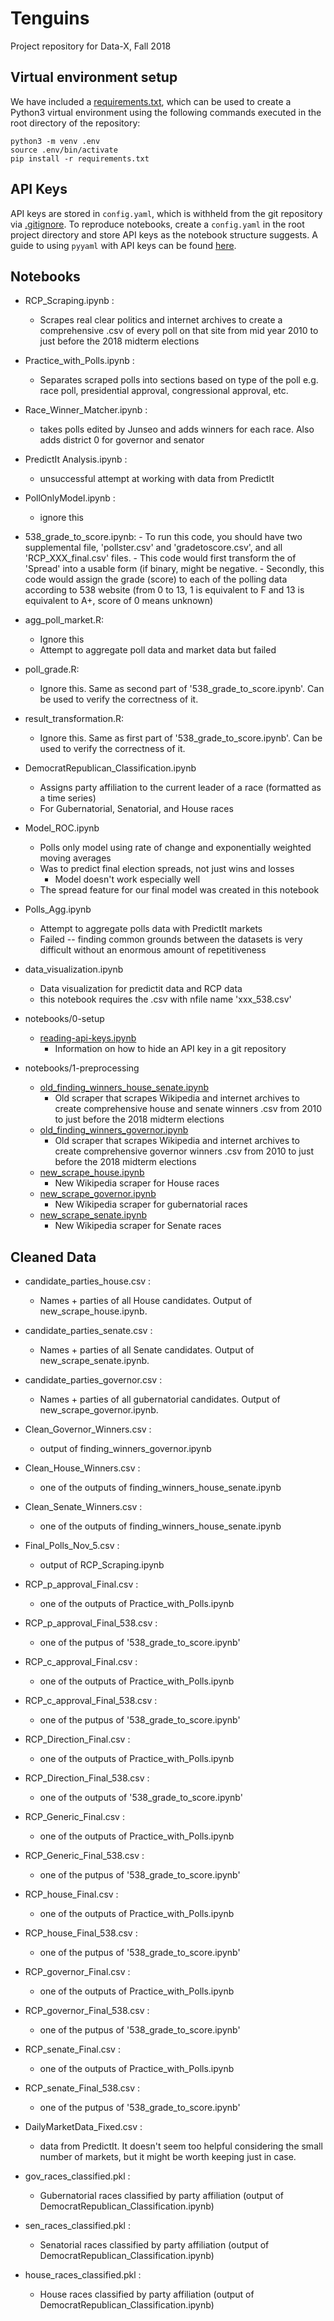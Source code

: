 # Tenguins
Project repository for Data-X, Fall 2018

## Virtual environment setup

We have included a [requirements.txt](./requirements.txt), which can be used to create a Python3 virtual environment using the following commands executed in the root directory of the repository:

```
python3 -m venv .env
source .env/bin/activate
pip install -r requirements.txt
```

## API Keys

API keys are stored in `config.yaml`, which is withheld from the git repository via [.gitignore](./.gitignore). To reproduce notebooks, create a `config.yaml` in the root project directory and store API keys as the notebook structure suggests. A guide to using `pyyaml` with API keys can be found  [here](notebooks/0-setup).


## Notebooks

- RCP_Scraping.ipynb :
	- Scrapes real clear politics and internet archives to create a comprehensive .csv of every poll on that site from mid year 2010 to just before the 2018 midterm elections

- Practice_with_Polls.ipynb :
	- Separates scraped polls into sections based on type of the poll e.g. race poll, presidential approval, congressional approval, etc.

- Race_Winner_Matcher.ipynb :
	- takes polls edited by Junseo and adds winners for each race. Also adds district 0 for governor and senator

- PredictIt Analysis.ipynb :
	- unsuccessful attempt at working with data from PredictIt

- PollOnlyModel.ipynb :
	- ignore this

- 538_grade_to_score.ipynb:
    	- To run this code, you should have two supplemental file, 'pollster.csv' and 'gradetoscore.csv', and all 'RCP_XXX_final.csv' files.
    	- This code would first transform the of 'Spread' into a usable form (if binary, might be negative.
    	- Secondly, this code would assign the grade (score) to each of the polling data according to 538 website (from 0 to 13, 1 is equivalent to F and 13 is equivalent to A+, score of 0 means unknown)

- agg_poll_market.R:
	- Ignore this
	- Attempt to aggregate poll data and market data but failed

- poll_grade.R:
	- Ignore this. Same as second part of '538_grade_to_score.ipynb'. Can be used to verify the correctness of it.

- result_transformation.R:
	- Ignore this. Same as first part of '538_grade_to_score.ipynb'. Can be used to verify the correctness of it.

- DemocratRepublican_Classification.ipynb
	- Assigns party affiliation to the current leader of a race (formatted as a time series)
	- For Gubernatorial, Senatorial, and House races
	
- Model_ROC.ipynb
	- Polls only model using rate of change and exponentially weighted moving averages
	- Was to predict final election spreads, not just wins and losses
		- Model doesn't work especially well
	- The spread feature for our final model was created in this notebook

- Polls_Agg.ipynb
	- Attempt to aggregate polls data with PredictIt markets
	- Failed -- finding common grounds between the datasets is very difficult without an enormous amount of repetitiveness

- data_visualization.ipynb
	- Data visualization for predictit data and RCP data
	- this notebook requires the .csv with nfile name 'xxx_538.csv'

- notebooks/0-setup
	- [reading-api-keys.ipynb](notebooks/0-setup/reading-api-keys.ipynb)
		- Information on how to hide an API key in a git repository

- notebooks/1-preprocessing
	- [old_finding_winners_house_senate.ipynb](notebooks/1-preprocessing/old_finding_winners_house_senate.ipynb)
		- Old scraper that scrapes Wikipedia and internet archives to create comprehensive house and senate winners .csv from 2010 to just before the 2018 midterm elections
	- [old_finding_winners_governor.ipynb](notebooks/1-preprocessing/old_finding_winners_governor.ipynb)
		- Old scraper that scrapes Wikipedia and internet archives to create comprehensive governor winners .csv from 2010 to just before the 2018 midterm elections
	- [new_scrape_house.ipynb](notebooks/1-preprocessing/new_scrape_house.ipynb)
		- New Wikipedia scraper for House races
	- [new_scrape_governor.ipynb](notebooks/1-preprocessing/new_scrape_governor.ipynb)
		- New Wikipedia scraper for gubernatorial races
	- [new_scrape_senate.ipynb](notebooks/1-preprocessing/new_scrape_senate.ipynb)
		- New Wikipedia scraper for Senate races



## Cleaned Data

- candidate_parties_house.csv :
	- Names + parties of all House candidates. Output of new_scrape_house.ipynb.
- candidate_parties_senate.csv :
	- Names + parties of all Senate candidates. Output of new_scrape_senate.ipynb.
- candidate_parties_governor.csv :
	- Names + parties of all gubernatorial candidates. Output of new_scrape_governor.ipynb.


- Clean_Governor_Winners.csv :
	- output of finding_winners_governor.ipynb

- Clean_House_Winners.csv :
	- one of the outputs of finding_winners_house_senate.ipynb

- Clean_Senate_Winners.csv :
	- one of the outputs of finding_winners_house_senate.ipynb

- Final_Polls_Nov_5.csv :
	- output of RCP_Scraping.ipynb

- RCP_p_approval_Final.csv :
	- one of the outputs of Practice_with_Polls.ipynb
- RCP_p_approval_Final_538.csv :
	- one of the putpus of '538_grade_to_score.ipynb'

- RCP_c_approval_Final.csv :
	- one of the outputs of Practice_with_Polls.ipynb

- RCP_c_approval_Final_538.csv :
	- one of the putpus of '538_grade_to_score.ipynb'

- RCP_Direction_Final.csv :
	- one of the outputs of Practice_with_Polls.ipynb

- RCP_Direction_Final_538.csv :
	- one of the outputs of '538_grade_to_score.ipynb'

- RCP_Generic_Final.csv :
	- one of the outputs of Practice_with_Polls.ipynb

- RCP_Generic_Final_538.csv :
	- one of the putpus of '538_grade_to_score.ipynb'

- RCP_house_Final.csv :
	- one of the outputs of Practice_with_Polls.ipynb

- RCP_house_Final_538.csv :
	- one of the putpus of '538_grade_to_score.ipynb'

- RCP_governor_Final.csv :
	- one of the outputs of Practice_with_Polls.ipynb

- RCP_governor_Final_538.csv :
	- one of the putpus of '538_grade_to_score.ipynb'

- RCP_senate_Final.csv :
	- one of the outputs of Practice_with_Polls.ipynb

- RCP_senate_Final_538.csv :
	- one of the putpus of '538_grade_to_score.ipynb'

- DailyMarketData_Fixed.csv :
	- data from PredictIt. It doesn't seem too helpful considering the small number of markets, but it might be worth keeping just in case.

- gov_races_classified.pkl :
	- Gubernatorial races classified by party affiliation (output of DemocratRepublican_Classification.ipynb)

- sen_races_classified.pkl :
	- Senatorial races classified by party affiliation (output of DemocratRepublican_Classification.ipynb)

- house_races_classified.pkl :
	- House races classified by party affiliation (output of DemocratRepublican_Classification.ipynb)
